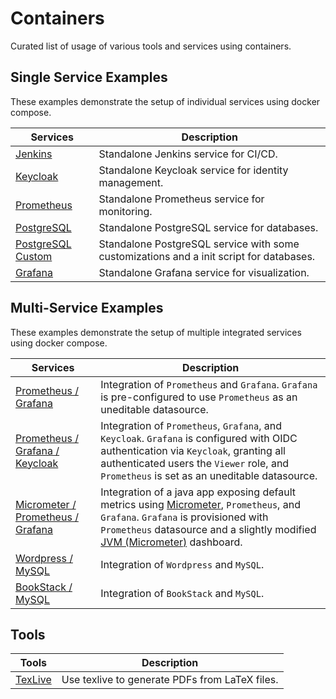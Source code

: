 # Containers

Curated list of usage of various tools and services using containers.

## Single Service Examples

These examples demonstrate the setup of individual services using docker compose.

| Services                             | Description                                                                             |
| ------------------------------------ | --------------------------------------------------------------------------------------- |
| [Jenkins](jenkins)                   | Standalone Jenkins service for CI/CD.                                                   |
| [Keycloak](keycloak)                 | Standalone Keycloak service for identity management.                                    |
| [Prometheus](prometheus)             | Standalone Prometheus service for monitoring.                                           |
| [PostgreSQL](postgres)               | Standalone PostgreSQL service for databases.                                            |
| [PostgreSQL Custom](postgres-custom) | Standalone PostgreSQL service with some customizations and a init script for databases. |
| [Grafana](grafana)                   | Standalone Grafana service for visualization.                                           |

## Multi-Service Examples

These examples demonstrate the setup of multiple integrated services using docker compose.

| Services                                                           | Description                                                                                                                                                                                                                                                                                          |
| ------------------------------------------------------------------ | ---------------------------------------------------------------------------------------------------------------------------------------------------------------------------------------------------------------------------------------------------------------------------------------------------- |
| [Prometheus / Grafana](prometheus-grafana)                         | Integration of `Prometheus` and `Grafana`. `Grafana` is pre-configured to use `Prometheus` as an uneditable datasource.                                                                                                                                                                              |
| [Prometheus / Grafana / Keycloak](prometheus-grafana-keycloak)     | Integration of `Prometheus`, `Grafana`, and `Keycloak`. `Grafana` is configured with OIDC authentication via `Keycloak`, granting all authenticated users the `Viewer` role, and `Prometheus` is set as an uneditable datasource.                                                                    |
| [Micrometer / Prometheus / Grafana](micrometer-prometheus-grafana) | Integration of a java app exposing default metrics using [Micrometer](https://micrometer.io/), `Prometheus`, and `Grafana`. `Grafana` is provisioned with `Prometheus` datasource and a slightly modified [JVM (Micrometer)](https://grafana.com/grafana/dashboards/4701-jvm-micrometer/) dashboard. |
| [Wordpress / MySQL](wordpress-mysql)                               | Integration of `Wordpress` and `MySQL`.                                                                                                                                                                                                                                                              |
| [BookStack / MySQL](bookstack-mysql)                               | Integration of `BookStack` and `MySQL`.                                                                                                                                                                                                                                                              |

## Tools

| Tools              | Description                                    |
| ------------------ | ---------------------------------------------- |
| [TexLive](texlive) | Use texlive to generate PDFs from LaTeX files. |
